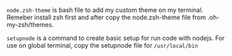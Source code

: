 `node.zsh-theme` is bash file to add my custom theme on my terminal.
Remeber install zsh first and after copy the node.zsh-theme file from .oh-my-zsh/themes.

`setupnode` is a command to create basic setup for run code with nodejs.
For use on global terminal, copy the setupnode file for `/usr/local/bin`
